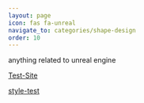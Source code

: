 ```yaml
---
layout: page
icon: fas fa-unreal
navigate_to: categories/shape-design
order: 10
---
```


anything related to unreal engine

[Test-Site](/UE/test-site)

[style-test](/UE/style)